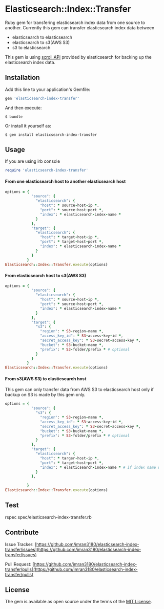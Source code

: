 # Elasticsearch::Index::Transfer

Ruby gem for transfering elasticsearch index data from one source to another. Currently this gem can transfer elasticsearch index data between

* elasticsearch to elasticsearch
* elasticsearch to s3(AWS S3)
* s3 to elasticsearch

This gem is using [scroll API](https://www.elastic.co/guide/en/elasticsearch/reference/current/search-request-scroll.html) provided by elasticsearch for backing up the elasticsearch index data.

## Installation

Add this line to your application's Gemfile:

```ruby
gem 'elasticsearch-index-transfer'
```

And then execute:

    $ bundle

Or install it yourself as:

    $ gem install elasticsearch-index-transfer

## Usage

If you are using irb console

```ruby
require 'elasticsearch-index-transfer'
```

#### From one elasticsearch host to another elasticsearch host
```ruby
options = {
            "source": {
              "elasticsearch": {
                "host": * source-host-ip *,
                "port": * source-host-port *,
                "index": * elasticsearch-index-name *
              }
            },
            "target": {
              "elasticsearch": {
                "host": * target-host-ip *,
                "port": * target-host-port *,
                "index": * elasticsearch-index-name *
              }
            }
          }
Elasticsearch::Index::Transfer.execute(options)
```

#### From elasticsearch host to s3(AWS S3)
```ruby
options = {
            "source": {
              "elasticsearch": {
                "host": * source-host-ip *,
                "port": * source-host-port *,
                "index": * elasticsearch-index-name *
              }
            },
            "target": {
              "s3": {
                "region": * S3-region-name *,
                "access_key_id": * S3-access-key-id *,
                "secret_access_key": * S3-secret-access-key *,
                "bucket": * S3-bucket-name *,
                "prefix": * S3-folder/prefix * # optional 
              }
            }
          }
Elasticsearch::Index::Transfer.execute(options)
```

#### From s3(AWS S3) to elasticsearch host
This gem can only transfer data from AWS S3 to elasticsearch host only if backup on S3 is made by this gem only.

```ruby
options = {
            "source": {
              "s3": {
                "region": * S3-region-name *,
                "access_key_id": * S3-access-key-id *,
                "secret_access_key": * S3-secret-access-key *,
                "bucket": * S3-bucket-name *,
                "prefix": * S3-folder/prefix * # optional 
              }
            },
            "target": {
              "elasticsearch": {
                "host": * targer-host-ip *,
                "port": * target-host-port *,
                "index": * elasticsearch-index-name * # if index name not given it will use index name of backed up index.
              }
            },
            
          }
Elasticsearch::Index::Transfer.execute(options)
```

## Test
  rspec spec/elasticsearch-index-transfer.rb

## Contribute

Issue Tracker: [https://github.com/imran3180/elasticsearch-index-transfer/issues](https://github.com/imran3180/elasticsearch-index-transfer/issues)

Pull Request: [https://github.com/imran3180/elasticsearch-index-transfer/pulls](https://github.com/imran3180/elasticsearch-index-transfer/pulls)

## License

The gem is available as open source under the terms of the [MIT License](https://opensource.org/licenses/MIT).
